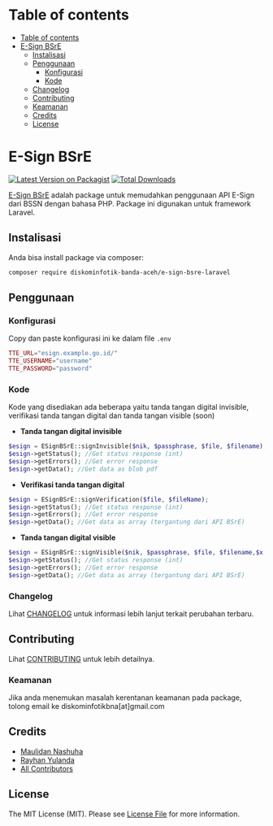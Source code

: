 Table of contents
=================
<!--ts-->
   * [Table of contents](#table-of-contents)
   * [E-Sign BSrE](#e-sign-bsre)
      * [Instalisasi](#instalisasi)
      * [Penggunaan](#penggunaan)
        * [Konfigurasi](#konfigurasi)
        * [Kode](#kode)
      * [Changelog](#changelog)
      * [Contributing](#contributing)
      * [Keamanan](#keamanan)
      * [Credits](#credits)
      * [License](#license)
<!--te-->

# E-Sign BSrE

[![Latest Version on Packagist](https://img.shields.io/packagist/v/diskominfotik-banda-aceh/e-sign-bsre-laravel.svg?style=flat-square)](https://packagist.org/packages/diskominfotik-banda-aceh/e-sign-bsre-laravel)
[![Total Downloads](https://img.shields.io/packagist/dt/diskominfotik-banda-aceh/e-sign-bsre-laravel.svg?style=flat-square)](https://packagist.org/packages/diskominfotik-banda-aceh/e-sign-bsre-laravel)
<!--![GitHub Actions](https://github.com/diskominfotik-banda-aceh/e-sign-bsre-laravel/actions/workflows/main.yml/badge.svg)-->

[E-Sign BSrE](https://bsre.bssn.go.id/) adalah package untuk memudahkan penggunaan API E-Sign dari BSSN dengan bahasa PHP. Package ini digunakan untuk framework Laravel.

## Instalisasi

Anda bisa install package via composer:

```bash
composer require diskominfotik-banda-aceh/e-sign-bsre-laravel
```

## Penggunaan

### Konfigurasi
Copy dan paste konfigurasi ini ke dalam file `.env`
```php
TTE_URL="esign.example.go.id/"
TTE_USERNAME="username"
TTE_PASSWORD="password"
```

### Kode
Kode yang disediakan ada beberapa yaitu tanda tangan digital invisible, verifikasi tanda tangan digital dan tanda tangan visible (soon)

- **Tanda tangan digital invisible**
```php
$esign = ESignBSrE::signInvisible($nik, $passphrase, $file, $filename);
$esign->getStatus(); //Get status response (int)
$esign->getErrors(); //Get error response
$esign->getData(); //Get data as blob pdf
```

- **Verifikasi tanda tangan digital**
```php
$esign = ESignBSrE::signVerification($file, $fileName);
$esign->getStatus(); //Get status response (int)
$esign->getErrors(); //Get error response
$esign->getData(); //Get data as array (tergantung dari API BSrE)
```

- **Tanda tangan digital visible**
```php
$esign = ESignBSrE::signVisible($nik, $passphrase, $file, $filename,$x,$y,$width,$height,$page,$imagettd);
$esign->getStatus(); //Get status response (int)
$esign->getErrors(); //Get error response
$esign->getData(); //Get data as array (tergantung dari API BSrE)
```

<!--### Testing

```bash
composer test
```
-->

### Changelog

Lihat [CHANGELOG](CHANGELOG.md) untuk informasi lebih lanjut terkait perubahan terbaru.

## Contributing

Lihat [CONTRIBUTING](CONTRIBUTING.md) untuk lebih detailnya.

### Keamanan

Jika anda menemukan masalah kerentanan keamanan pada package, tolong email ke diskominfotikbna[at]gmail.com

## Credits

-   [Maulidan Nashuha](https://github.com/maulidandev)
-   [Rayhan Yulanda](https://github.com/RayhanYulanda)
-   [All Contributors](../../contributors)

## License

The MIT License (MIT). Please see [License File](LICENSE.md) for more information.
